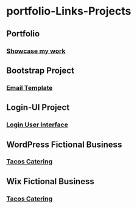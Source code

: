 # portfolio-Links-Projects
## Portfolio
### [Showcase my work]("href="https://amairanychavezcoho.wixsite.com/portfolio") 
## Bootstrap Project
### [Email Template]("https://achavez101.github.io/bootstrap-email-chavez/")
## Login-UI Project
### [Login User Interface]("https://achavez101.github.io/login-ui-chavez/")
## WordPress Fictional Business
### [Tacos Catering]("https://tacoschavez5.wordpress.com/")
## Wix Fictional Business
### [Tacos Catering]("https://amairanychavezcoho.wixsite.com/tacoschavez")
